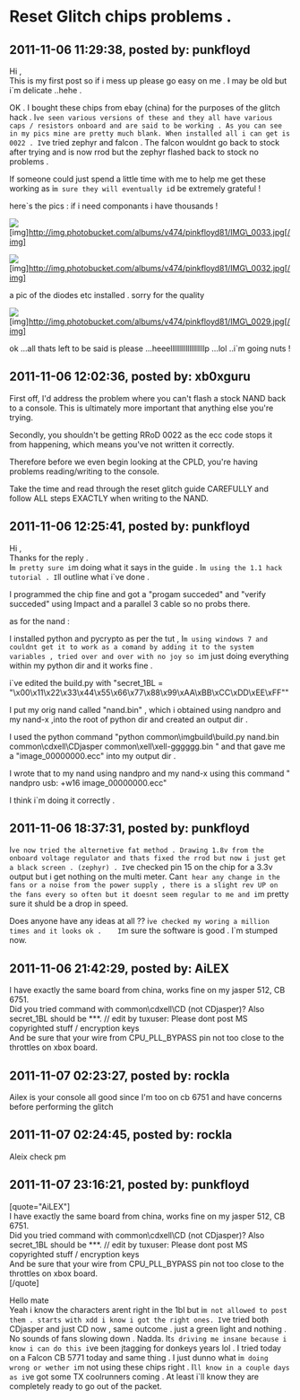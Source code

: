 # Reset Glitch chips problems .

## 2011-11-06 11:29:38, posted by: punkfloyd

Hi ,   
 This is my first post so if i mess up please go easy on me . I may be old but i`m delicate ..hehe .  
   
 OK . I bought these chips from ebay (china) for the purposes of the glitch hack . I`ve seen various versions of these and they all have various caps / resistors onboard and are said to be working . As you can see in my pics mine are pretty much blank. When installed all i can get is 0022 . I`ve tried zephyr and falcon . The falcon wouldnt go back to stock after trying and is now rrod but the zephyr flashed back to stock no problems .   
   
 If someone could just spend a little time with me to help me get these working as i`m sure they will eventually i`d be extremely grateful !  
   
 here`s the pics : if i need componants i have thousands !  
   
 ![](http://img.photobucket.com/albums/v474/pinkfloyd81/IMG_0033.jpg)[img]http://img.photobucket.com/albums/v474/pinkfloyd81/IMG\_0033.jpg[/img]  
   
 ![](http://img.photobucket.com/albums/v474/pinkfloyd81/IMG_0032.jpg)[img]http://img.photobucket.com/albums/v474/pinkfloyd81/IMG\_0032.jpg[/img]  
   
 a pic of the diodes etc installed . sorry for the quality  
   
 ![](http://img.photobucket.com/albums/v474/pinkfloyd81/IMG_0029.jpg)[img]http://img.photobucket.com/albums/v474/pinkfloyd81/IMG\_0029.jpg[/img]  
   
 ok ...all thats left to be said is please ...heeellllllllllllllllllp ...lol ..i`m going nuts !

## 2011-11-06 12:02:36, posted by: xb0xguru

First off, I'd address the problem where you can't flash a stock NAND back to a console. This is ultimately more important that anything else you're trying.  
   
 Secondly, you shouldn't be getting RRoD 0022 as the ecc code stops it from happening, which means you've not written it correctly.  
   
 Therefore before we even begin looking at the CPLD, you're having problems reading/writing to the console.  
   
 Take the time and read through the reset glitch guide CAREFULLY and follow ALL steps EXACTLY when writing to the NAND.

## 2011-11-06 12:25:41, posted by: punkfloyd

Hi ,   
 Thanks for the reply .   
 I`m pretty sure i`m doing what it says in the guide . I`m using the 1.1 hack tutorial . I`ll outline what i`ve done .   
   
 I programmed the chip fine and got a "progam succeded" and "verify succeded" using Impact and a parallel 3 cable so no probs there.   
   
 as for the nand :  
   
 I installed python and pycrypto as per the tut , I`m using windows 7 and couldnt get it to work as a comand by adding it to the system variables , tried over and over with no joy so i`m just doing everything within my python dir and it works fine .  
   
 i`ve edited the build.py with "secret\_1BL = "\x00\x11\x22\x33\x44\x55\x66\x77\x88\x99\xAA\xBB\xCC\xDD\xEE\xFF""   
   
 I put my orig nand called "nand.bin" , which i obtained using nandpro and my nand-x ,into the root of python dir and created an output dir .  
   
 I used the python command "python common\imgbuild\build.py nand.bin common\cdxell\CDjasper common\xell\xell-gggggg.bin " and that gave me a "image\_00000000.ecc" into my output dir .  
   
 I wrote that to my nand using nandpro and my nand-x using this command " nandpro usb: +w16 image\_00000000.ecc"  
   
 I think i`m doing it correctly .

## 2011-11-06 18:37:31, posted by: punkfloyd

I`ve now tried the alternetive fat method . Drawing 1.8v from the onboard voltage regulator and thats fixed the rrod but now i just get a black screen . (zephyr) . I`ve checked pin 15 on the chip for a 3.3v output but i get nothing on the multi meter. Can`t hear any change in the fans or a noise from the power supply , there is a slight rev UP on the fans every so often but it doesnt seem regular to me and i`m pretty sure it shuld be a drop in speed.  
   
 Does anyone have any ideas at all ?? i`ve checked my woring a million times and it looks ok .   
 I`m sure the software is good . I`m stumped now.

## 2011-11-06 21:42:29, posted by: AiLEX

I have exactly the same board from china, works fine on my jasper 512, CB 6751.   
 Did you tried command with common\cdxell\CD (not CDjasper)? Also secret\_1BL should be ***. // edit by tuxuser: Please dont post MS copyrighted stuff / encryption keys  
 And be sure that your wire from CPU\_PLL\_BYPASS pin not too close to the throttles on xbox board.

## 2011-11-07 02:23:27, posted by: rockla

Ailex is your console all good since I'm too on cb 6751 and have concerns before performing the glitch

## 2011-11-07 02:24:45, posted by: rockla

Aleix check pm

## 2011-11-07 23:16:21, posted by: punkfloyd

[quote="AiLEX"]  
 I have exactly the same board from china, works fine on my jasper 512, CB 6751.   
 Did you tried command with common\cdxell\CD (not CDjasper)? Also secret\_1BL should be ***. // edit by tuxuser: Please dont post MS copyrighted stuff / encryption keys  
 And be sure that your wire from CPU\_PLL\_BYPASS pin not too close to the throttles on xbox board.  
 [/quote]  
   
 Hello mate   
 Yeah i know the characters arent right in the 1bl but i`m not allowed to post them . starts with xdd i know i got the right ones. I`ve tried both CDjasper and just CD now , same outcome . just a green light and nothing . No sounds of fans slowing down . Nadda. It`s driving me insane because i know i can do this i`ve been jtagging for donkeys years lol . I tried today on a Falcon CB 5771 today and same thing . I just dunno what i`m doing wrong or wether i`m not using these chips right . I`ll know in a couple days as i`ve got some TX coolrunners coming . At least i`ll know they are completely ready to go out of the packet.